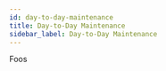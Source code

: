 ```yaml
---
id: day-to-day-maintenance
title: Day-to-Day Maintenance
sidebar_label: Day-to-Day Maintenance
---
```


Foos
